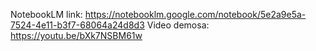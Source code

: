 NotebookLM link: https://notebooklm.google.com/notebook/5e2a9e5a-7524-4e11-b3f7-68064a24d8d3
Video demosa: https://youtu.be/bXk7NSBM61w

